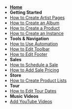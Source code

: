 <!-- docs/_sidebar.md -->

* **[**Home**](/)**
* **Getting Started**
* [How to Create Artist Pages](artist_page.md)
* [How to Create an Album](album.md)
* [How to Create a Product](product.md)
* [How to Create an Instance](instances.md)
* **Tools & Navigation**
* [How to Use Automation](automation.md)
* [How to Edit Toolbar](Toolbar.md)
* [How to Edit Footer](Footer.md)
* **Sales**
* [How to Schedule a Sale](sale.md)
* [How to Add Sale Pricing](single_item_sale.md)
* **Store**
* [How to Create Product Lists](product_lists.md)
* **Tour**
* [How to Edit Tour Dates](tours.md)
* **Music Videos** 
* [Add YouTube Videos](Youtube.md)